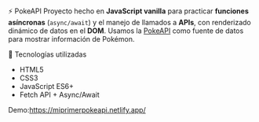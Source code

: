 ⚡ PokeAPI 
Proyecto hecho en **JavaScript vanilla** para practicar **funciones asíncronas** (`async/await`) y el manejo de llamados a **APIs**, con renderizado dinámico de datos en el **DOM**. Usamos la [PokeAPI](https://pokeapi.co/) como fuente de datos para mostrar información de Pokémon.

🧪 Tecnologías utilizadas

- HTML5
- CSS3
- JavaScript ES6+
- Fetch API + Async/Await

Demo:https://miprimerpokeapi.netlify.app/
